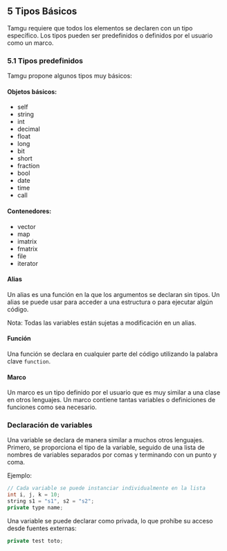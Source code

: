 ## 5 Tipos Básicos

Tamgu requiere que todos los elementos se declaren con un tipo específico. Los tipos pueden ser predefinidos o definidos por el usuario como un marco.

### 5.1 Tipos predefinidos

Tamgu propone algunos tipos muy básicos:

#### Objetos básicos:
- self
- string
- int
- decimal
- float
- long
- bit
- short
- fraction
- bool
- date
- time
- call

#### Contenedores:
- vector
- map
- imatrix
- fmatrix
- file
- iterator

#### Alias
Un alias es una función en la que los argumentos se declaran sin tipos. Un alias se puede usar para acceder a una estructura o para ejecutar algún código.

Nota: Todas las variables están sujetas a modificación en un alias.

#### Función
Una función se declara en cualquier parte del código utilizando la palabra clave `function`.

#### Marco
Un marco es un tipo definido por el usuario que es muy similar a una clase en otros lenguajes. Un marco contiene tantas variables o definiciones de funciones como sea necesario.

### Declaración de variables
Una variable se declara de manera similar a muchos otros lenguajes. Primero, se proporciona el tipo de la variable, seguido de una lista de nombres de variables separados por comas y terminando con un punto y coma.

Ejemplo:
```cpp
// Cada variable se puede instanciar individualmente en la lista
int i, j, k = 10;
string s1 = "s1", s2 = "s2";
private type name;
```

Una variable se puede declarar como privada, lo que prohíbe su acceso desde fuentes externas:
```cpp
private test toto;
```